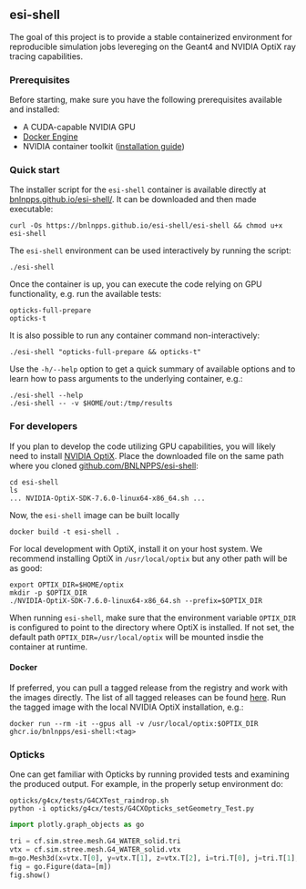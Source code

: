 ## esi-shell

The goal of this project is to provide a stable containerized environment for reproducible
simulation jobs levereging on the Geant4 and NVIDIA OptiX ray tracing capabilities.

### Prerequisites

Before starting, make sure you have the following prerequisites available and installed:

* A CUDA-capable NVIDIA GPU
* [Docker Engine](https://docs.docker.com/engine/install/)
* NVIDIA container toolkit ([installation guide](https://docs.nvidia.com/datacenter/cloud-native/container-toolkit/latest/install-guide.html))


### Quick start

The installer script for the `esi-shell` container is available directly at
[bnlnpps.github.io/esi-shell/](https://bnlnpps.github.io/esi-shell/esi-shell). It can be downloaded
and then made executable:

```shell
curl -Os https://bnlnpps.github.io/esi-shell/esi-shell && chmod u+x esi-shell
```

The `esi-shell` environment can be used interactively by running the script:

```shell
./esi-shell
```

Once the container is up, you can execute the code relying on GPU functionality, e.g. run the
available tests:

```shell
opticks-full-prepare
opticks-t
```

It is also possible to run any container command non-interactively:

```shell
./esi-shell "opticks-full-prepare && opticks-t"
```

Use the `-h/--help` option to get a quick summary of available options and to learn how to pass
arguments to the underlying container, e.g.:

```shell
./esi-shell --help
./esi-shell -- -v $HOME/out:/tmp/results
```


### For developers

If you plan to develop the code utilizing GPU capabilities, you will likely need to install [NVIDIA
OptiX](https://developer.nvidia.com/designworks/optix/download). Place the downloaded file on the
same path where you cloned [github.com/BNLNPPS/esi-shell](https://github.com/BNLNPPS/esi-shell):

```shell
cd esi-shell
ls
... NVIDIA-OptiX-SDK-7.6.0-linux64-x86_64.sh ...
```

Now, the `esi-shell` image can be built locally

```shell
docker build -t esi-shell .
```

For local development with OptiX, install it on your host system. We recommend installing OptiX in
`/usr/local/optix` but any other path will be as good:

```
export OPTIX_DIR=$HOME/optix
mkdir -p $OPTIX_DIR
./NVIDIA-OptiX-SDK-7.6.0-linux64-x86_64.sh --prefix=$OPTIX_DIR
```

When running `esi-shell`, make sure that the environment variable `OPTIX_DIR` is configured to point
to the directory where OptiX is installed. If not set, the default path `OPTIX_DIR=/usr/local/optix`
will be mounted insdie the container at runtime.


#### Docker

If preferred, you can pull a tagged release from the registry and work with the images directly. The
list of all tagged releases can be found
[here](https://github.com/BNLNPPS/esi-shell/pkgs/container/esi-shell). Run the tagged image with
the local NVIDIA OptiX installation, e.g.:

```shell
docker run --rm -it --gpus all -v /usr/local/optix:$OPTIX_DIR ghcr.io/bnlnpps/esi-shell:<tag>
```


### Opticks

One can get familiar with Opticks by running provided tests and examining the produced output. For
example, in the properly setup environment do:

```shell
opticks/g4cx/tests/G4CXTest_raindrop.sh
python -i opticks/g4cx/tests/G4CXOpticks_setGeometry_Test.py
```

```python
import plotly.graph_objects as go

tri = cf.sim.stree.mesh.G4_WATER_solid.tri
vtx = cf.sim.stree.mesh.G4_WATER_solid.vtx
m=go.Mesh3d(x=vtx.T[0], y=vtx.T[1], z=vtx.T[2], i=tri.T[0], j=tri.T[1], k=tri.T[2], color='green', opacity=0.2)
fig = go.Figure(data=[m])
fig.show()
```
